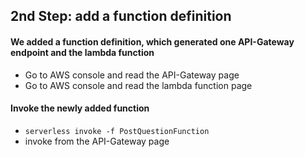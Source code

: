 2nd Step: add a function definition
---------------------------

#### We added a function definition, which generated one API-Gateway endpoint and the lambda function

- Go to AWS console and read the API-Gateway page
- Go to AWS console and read the lambda function page

#### Invoke the newly added function

- `serverless invoke -f PostQuestionFunction`
- invoke from the API-Gateway page
